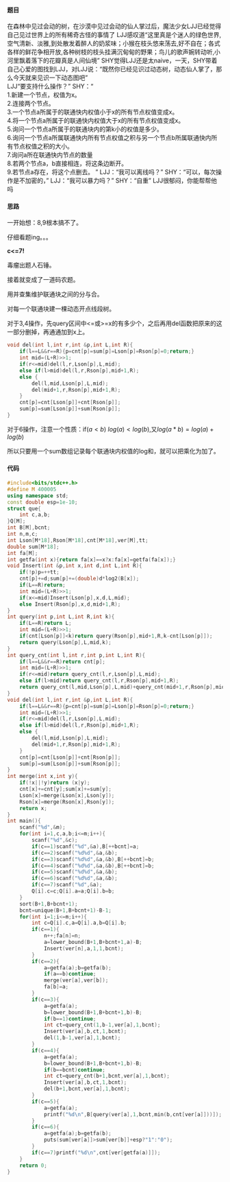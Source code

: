 #### 题目

在森林中见过会动的树，在沙漠中见过会动的仙人掌过后，魔法少女LJJ已经觉得自己见过世界上的所有稀奇古怪的事情了  LJJ感叹道“这里真是个迷人的绿色世界,空气清新、淡雅,到处散发着醉人的奶浆味；小猴在枝头悠来荡去,好不自在；各式各样的鲜花争相开放,各种树枝的枝头挂满沉甸甸的野果；鸟儿的歌声婉转动听,小河里飘着落下的花瓣真是人间仙境”  SHY觉得LJJ还是太naive，一天，SHY带着自己心爱的图找到LJJ，对LJJ说：“既然你已经见识过动态树，动态仙人掌了，那么今天就来见识一下动态图吧”  
LJJ“要支持什么操作？”  SHY：“  
1.新建一个节点，权值为x。  
2.连接两个节点。  
3.一个节点a所属于的联通快内权值小于x的所有节点权值变成x。  
4.将一个节点a所属于的联通快内权值大于x的所有节点权值变成x。  
5.询问一个节点a所属于的联通块内的第k小的权值是多少。  
6.询问一个节点a所属联通快内所有节点权值之积与另一个节点b所属联通快内所有节点权值之积的大小。  
7.询问a所在联通快内节点的数量  
8.若两个节点a，b直接相连，将这条边断开。  
9.若节点a存在，将这个点删去。  ”  LJJ：“我可以离线吗？”  SHY：“可以，每次操作是不加密的，”  LJJ：“我可以暴力吗？”  SHY：“自重”  LJJ很郁闷，你能帮帮他吗 



#### 思路

一开始想：8,9根本搞不了。

仔细看题ing。。。

**c<=7!**

毒瘤出题人石锤。

接着就变成了一道码农题。

用并查集维护联通块之间的分与合。

对每一个联通块建一棵动态开点线段树。

对于3,4操作，先query区间中<=或>=x的有多少个，之后再用del函数把原来的这一部分删掉，再通通加到x上。

```cpp
void del(int l,int r,int &p,int L,int R){
	if(l==L&&r==R){p=cnt[p]=sum[p]=Lson[p]=Rson[p]=0;return;}
	int mid=(L+R)>>1;
	if(r<=mid)del(l,r,Lson[p],L,mid);
	else if(l>mid)del(l,r,Rson[p],mid+1,R);
	else {
		del(l,mid,Lson[p],L,mid);
		del(mid+1,r,Rson[p],mid+1,R);	
	}
	cnt[p]=cnt[Lson[p]]+cnt[Rson[p]];
	sum[p]=sum[Lson[p]]+sum[Rson[p]];
}
```



对于6操作，注意一个性质：if($a<b$) $log(a)<log(b)$,又$log(a*b)=log(a)+log(b)$

所以只要用一个sum数组记录每个联通块内权值的log和，就可以把乘化为加了。

#### 代码

```cpp
#include<bits/stdc++.h>
#define M 400005
using namespace std;
const double esp=1e-10;
struct que{
	int c,a,b;
}Q[M];
int B[M],bcnt;
int n,m,c;
int Lson[M*18],Rson[M*18],cnt[M*18],ver[M],tt;
double sum[M*18];
int fa[M];
int getfa(int x){return fa[x]==x?x:fa[x]=getfa(fa[x]);}
void Insert(int &p,int x,int d,int L,int R){
	if(!p)p=++tt;
	cnt[p]+=d;sum[p]+=(double)d*log2(B[x]);
	if(L==R)return;
	int mid=(L+R)>>1;
	if(x<=mid)Insert(Lson[p],x,d,L,mid);
	else Insert(Rson[p],x,d,mid+1,R);
}
int query(int p,int L,int R,int k){
	if(L==R)return L;
	int mid=(L+R)>>1;
	if(cnt[Lson[p]]<k)return query(Rson[p],mid+1,R,k-cnt[Lson[p]]);
	return query(Lson[p],L,mid,k);
}
int query_cnt(int l,int r,int p,int L,int R){
	if(l==L&&r==R)return cnt[p];
	int mid=(L+R)>>1;
	if(r<=mid)return query_cnt(l,r,Lson[p],L,mid);
	else if(l>mid)return query_cnt(l,r,Rson[p],mid+1,R);
	return query_cnt(l,mid,Lson[p],L,mid)+query_cnt(mid+1,r,Rson[p],mid+1,R);
}
void del(int l,int r,int &p,int L,int R){
	if(l==L&&r==R){p=cnt[p]=sum[p]=Lson[p]=Rson[p]=0;return;}
	int mid=(L+R)>>1;
	if(r<=mid)del(l,r,Lson[p],L,mid);
	else if(l>mid)del(l,r,Rson[p],mid+1,R);
	else {
		del(l,mid,Lson[p],L,mid);
		del(mid+1,r,Rson[p],mid+1,R);	
	}
	cnt[p]=cnt[Lson[p]]+cnt[Rson[p]];
	sum[p]=sum[Lson[p]]+sum[Rson[p]];
}
int merge(int x,int y){
	if(!x||!y)return (x|y);
	cnt[x]+=cnt[y];sum[x]+=sum[y];
	Lson[x]=merge(Lson[x],Lson[y]);
	Rson[x]=merge(Rson[x],Rson[y]);
	return x;
}
int main(){
	scanf("%d",&m);
	for(int i=1,c,a,b;i<=m;i++){
		scanf("%d",&c);
		if(c==1)scanf("%d",&a),B[++bcnt]=a;
		if(c==2)scanf("%d%d",&a,&b);
		if(c==3)scanf("%d%d",&a,&b),B[++bcnt]=b;
		if(c==4)scanf("%d%d",&a,&b),B[++bcnt]=b;
		if(c==5)scanf("%d%d",&a,&b);
		if(c==6)scanf("%d%d",&a,&b);
		if(c==7)scanf("%d",&a);
		Q[i].c=c;Q[i].a=a;Q[i].b=b;
	}
	sort(B+1,B+bcnt+1);
	bcnt=unique(B+1,B+bcnt+1)-B-1;
	for(int i=1;i<=m;i++){
		int c=Q[i].c,a=Q[i].a,b=Q[i].b;
		if(c==1){
			n++;fa[n]=n;
			a=lower_bound(B+1,B+bcnt+1,a)-B;
			Insert(ver[n],a,1,1,bcnt);
		}
		if(c==2){
			a=getfa(a);b=getfa(b);
			if(a==b)continue;
			merge(ver[a],ver[b]);
			fa[b]=a;
		}
		if(c==3){
			a=getfa(a);
			b=lower_bound(B+1,B+bcnt+1,b)-B;
			if(b==1)continue;
			int ct=query_cnt(1,b-1,ver[a],1,bcnt);
			Insert(ver[a],b,ct,1,bcnt);
			del(1,b-1,ver[a],1,bcnt);
		}
		if(c==4){
			a=getfa(a);
			b=lower_bound(B+1,B+bcnt+1,b)-B;
			if(b==bcnt)continue;
			int ct=query_cnt(b+1,bcnt,ver[a],1,bcnt);
			Insert(ver[a],b,ct,1,bcnt);
			del(b+1,bcnt,ver[a],1,bcnt);
		}
		if(c==5){
			a=getfa(a);
			printf("%d\n",B[query(ver[a],1,bcnt,min(b,cnt[ver[a]]))]);	
		}
		if(c==6){
			a=getfa(a);b=getfa(b);
			puts(sum[ver[a]]>sum[ver[b]]+esp?"1":"0");	
		}
		if(c==7)printf("%d\n",cnt[ver[getfa(a)]]);
	}
	return 0;
}
```



